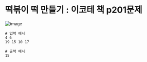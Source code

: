 # 떡볶이 떡 만들기 : 이코테 책 p201문제

![image](https://user-images.githubusercontent.com/87055456/137086619-24a2495d-ae92-4fbd-bd00-17dbccba9ac9.png)

```
# 입력 예시
4 6
19 15 10 17

# 출력 예시
15
```
